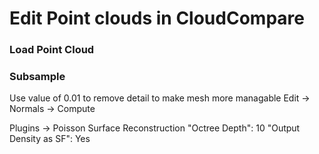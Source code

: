 # Edit Point clouds in CloudCompare

### Load Point Cloud


### Subsample
Use value of 0.01 to remove detail to make mesh more managable
Edit -> Normals -> Compute

Plugins -> Poisson Surface Reconstruction
	"Octree Depth": 10
	"Output Density as SF": Yes
